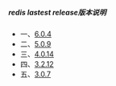 ##### redis lastest release版本说明

* 一、[6.0.4](#r5)
* 二、[5.0.9](#r4)
* 三、[4.0.14](#r3)
* 四、[3.2.12](#r2)
* 五、[3.0.7](#r1)